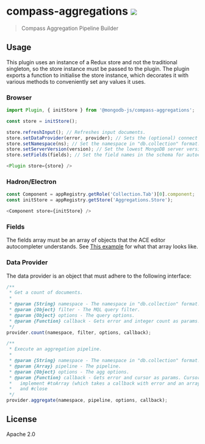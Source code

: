 # compass-aggregations [![][travis_img]][travis_url]

> Compass Aggregation Pipeline Builder

## Usage

This plugin uses an instance of a Redux store and not the traditional singleton,
so the store instance must be passed to the plugin. The plugin exports a function
to initialise the store instance, which decorates it with various methods to
conveniently set any values it uses.

### Browser

```js
import Plugin, { initStore } from '@mongodb-js/compass-aggregations';

const store = initStore();

store.refreshInput(); // Refreshes input documents.
store.setDataProvider(error, provider); // Sets the (optional) connect error and data provider.
store.setNamespace(ns); // Set the namespace in "db.collection" format.
store.setServerVersion(version); // Set the lowest MongoDB server version in the cluster.
store.setFields(fields); // Set the field names in the schema for autocompletion. See note below.

<Plugin store={store} />
```

### Hadron/Electron

```js
const Component = appRegistry.getRole('Collection.Tab')[0].component;
const initStore = appRegistry.getStore('Aggregations.Store');

<Component store={initStore} />
```

### Fields

The fields array must be an array of objects that the ACE editor autocompleter understands. See
[This example](https://github.com/mongodb-js/ace-autocompleter/blob/master/lib/constants/accumulators.js)
for what that array looks like.

### Data Provider

The data provider is an object that must adhere to the following interface:

```js
/**
 * Get a count of documents.
 *
 * @param {String} namespace - The namespace in "db.collection" format.
 * @param {Object} filter - The MQL query filter.
 * @param {Object} options - The query options.
 * @param {Function} callback - Gets error and integer count as params.
 */
provider.count(namespace, filter, options, callback);

/**
 * Execute an aggregation pipeline.
 *
 * @param {String} namespace - The namespace in "db.collection" format.
 * @param {Array} pipeline - The pipeline.
 * @param {Object} options - The agg options.
 * @param {Function} callback - Gets error and cursor as params. Cursor must
 *   implement #toArray (which takes a callback with error and an array of result docs)
 *   and #close
 */
provider.aggregate(namespace, pipeline, options, callback);
```

## License

Apache 2.0

[travis_img]: https://travis-ci.org/mongodb-js/compass-aggregations.svg?branch=master
[travis_url]: https://travis-ci.org/mongodb-js/compass-aggregations
